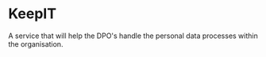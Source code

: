 # KeepIT
A service that will help the DPO's handle the personal data processes within the organisation.
